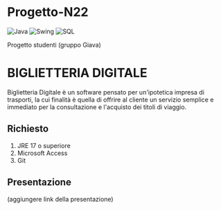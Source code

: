 # Progetto-N22
![Java](https://img.shields.io/badge/Backend-Java_17-orange)
![Swing](https://img.shields.io/badge/Backend-Swing-blueviolet)
![SQL](https://img.shields.io/badge/Database-Microsoft_Access-blue)

Progetto studenti (gruppo Giava)

# BIGLIETTERIA DIGITALE
Biglietteria Digitale è un software pensato per un'ipotetica impresa di trasporti, la cui finalità è quella di offrire al cliente un servizio semplice e immediato
per la consultazione e l'acquisto dei titoli di viaggio. 

## Richiesto
1. JRE 17 o superiore
2. Microsoft Access
3. Git


## Presentazione
(aggiungere link della presentazione)




